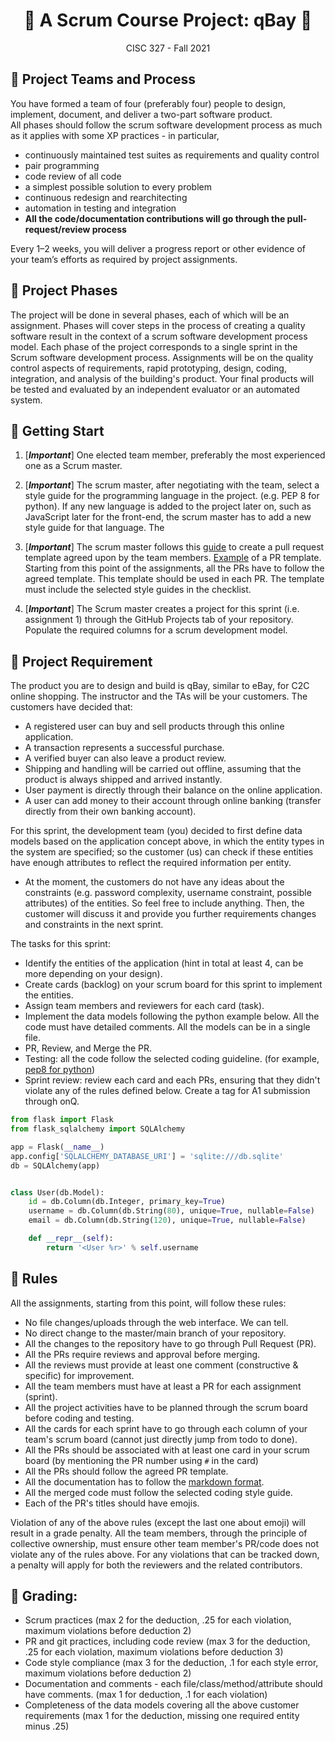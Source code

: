 <h1 align='center'>🍿 A Scrum Course Project: qBay 🍿</h1>

<p align='center'>CISC 327  -  Fall 2021</p>


## 💺 Project Teams and Process

You have formed a team of four (preferably four) people to design, implement, document, and deliver a two-part software product.  
All phases should follow the scrum software development process as much as it applies with some XP practices - in particular, 

- continuously maintained test suites as requirements and quality control
- pair programming
- code review of all code
- a simplest possible solution to every problem
- continuous redesign and rearchitecting
- automation in testing and integration
- **All the code/documentation contributions will go through the pull-request/review process**

Every 1–2 weeks, you will deliver a progress report or other evidence of your team’s efforts as required by project assignments.


## 💺 Project Phases

The project will be done in several phases, each of which will be an assignment. 
Phases will cover steps in the process of creating a quality software result in the context of a scrum software development process model.
Each phase of the project corresponds to a single sprint in the Scrum software development process.
Assignments will be on the quality control aspects of requirements, rapid prototyping, design, coding, integration, and analysis of the building's product. 
Your final products will be tested and evaluated by an independent evaluator or an automated system.

## 💺 Getting Start

1. [***Important***] One elected team member, preferably the most experienced one as a Scrum master.

2. [***Important***] The scrum master, after negotiating with the team, select a style guide for the programming language in the project. (e.g. PEP 8 for python). If any new language is added to the project later on, such as JavaScript later for the front-end, the scrum master has to add a new style guide for that language. The 

3. [***Important***] The scrum master follows this [guide](https://docs.github.com/en/free-pro-team@latest/github/building-a-strong-community/creating-a-pull-request-template-for-your-repository) to create a pull request template agreed upon by the team members. 
[Example](https://embeddedartistry.com/blog/2017/08/04/a-github-pull-request-template-for-your-projects/) of a PR template. Starting from this point of the assignments, all the PRs have to follow the agreed template. This template should be used in each PR.
The template must include the selected style guides in the checklist. 

4. [***Important***] The Scrum master creates a project for this sprint (i.e. assignment 1) through the GitHub Projects tab of your repository. Populate the required columns for a scrum development model.


## 💺 Project Requirement

The product you are to design and build is qBay, similar to eBay, for C2C online shopping. The instructor and the TAs will be your customers.
The customers have decided that:

- A registered user can buy and sell products through this online application. 
- A transaction represents a successful purchase.
- A verified buyer can also leave a product review. 
- Shipping and handling will be carried out offline, assuming that the product is always shipped and arrived instantly. 
- User payment is directly through their balance on the online application.
- A user can add money to their account through online banking (transfer directly from their own banking account).

For this sprint, the development team (you) decided to first define data models based on the application concept above,
in which the entity types in the system are specified; so the customer (us) can check if these entities have enough attributes to reflect the required information per entity.

- At the moment, the customers do not have any ideas about the constraints (e.g. password complexity, username constraint, possible attributes) of the entities. 
So feel free to include anything. Then, the customer will discuss it and provide you further requirements changes and constraints in the next sprint.

The tasks for this sprint:

- Identify the entities of the application (hint in total at least 4, can be more depending on your design).
- Create cards (backlog) on your scrum board for this sprint to implement the entities.
- Assign team members and reviewers for each card (task). 
- Implement the data models following the python example below. All the code must have detailed comments. All the models can be in a single file.
- PR, Review, and Merge the PR.
- Testing: all the code follow the selected coding guideline. (for example, [pep8 for python](https://flake8.pycqa.org/en/latest/))
- Sprint review: review each card and each PRs, ensuring that they didn't violate any of the rules defined below. Create a tag for A1 submission through onQ.


```python
from flask import Flask
from flask_sqlalchemy import SQLAlchemy

app = Flask(__name__)
app.config['SQLALCHEMY_DATABASE_URI'] = 'sqlite:///db.sqlite'
db = SQLAlchemy(app)


class User(db.Model):
    id = db.Column(db.Integer, primary_key=True)
    username = db.Column(db.String(80), unique=True, nullable=False)
    email = db.Column(db.String(120), unique=True, nullable=False)

    def __repr__(self):
        return '<User %r>' % self.username

```

## 💺 Rules

All the assignments, starting from this point, will follow these rules:

- No file changes/uploads through the web interface. We can tell.
- No direct change to the master/main branch of your repository. 
- All the changes to the repository have to go through Pull Request (PR).
- All the PRs require reviews and approval before merging. 
- All the reviews must provide at least one comment (constructive & specific) for improvement. 
- All the team members must have at least a PR for each assignment (sprint).
- All the project activities have to be planned through the scrum board before coding and testing.
- All the cards for each sprint have to go through each column of your team's scrum board (cannot just directly jump from todo to done).
- All the PRs should be associated with at least one card in your scrum board (by mentioning the PR number using `#` in the card)
- All the PRs should follow the agreed PR template.
- All the documentation has to follow the [markdown format](https://guides.github.com/features/mastering-markdown/).
- All the merged code must follow the selected coding style guide. 
- Each of the PR's titles should have emojis. 


Violation of any of the above rules (except the last one about emoji) will result in a grade penalty.
All the team members, through the principle of collective ownership, must ensure other team member's PR/code does not violate any of the rules above.
For any violations that can be tracked down, a penalty will apply for both the reviewers and the related contributors. 

## 💺 Grading:

- Scrum practices (max 2 for the deduction, .25 for each violation, maximum violations before deduction 2)
- PR and git practices, including code review (max 3 for the deduction, .25 for each violation, maximum violations before deduction 3)
- Code style compliance (max 3 for the deduction, .1 for each style error, maximum violations before deduction 2)
- Documentation and comments - each file/class/method/attribute should have comments. (max 1 for deduction, .1 for each violation)
- Completeness of the data models covering all the above customer requirements (max 1 for the deduction, missing one required entity minus .25)




